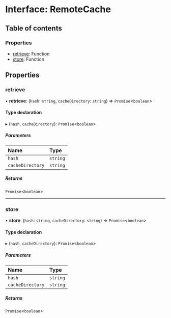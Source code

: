 # Interface: RemoteCache

## Table of contents

### Properties

- [retrieve](../../reference/core-api/devkit/documents/RemoteCache#retrieve): Function
- [store](../../reference/core-api/devkit/documents/RemoteCache#store): Function

## Properties

### retrieve

• **retrieve**: (`hash`: `string`, `cacheDirectory`: `string`) => `Promise`\<`boolean`\>

#### Type declaration

▸ (`hash`, `cacheDirectory`): `Promise`\<`boolean`\>

##### Parameters

| Name             | Type     |
| :--------------- | :------- |
| `hash`           | `string` |
| `cacheDirectory` | `string` |

##### Returns

`Promise`\<`boolean`\>

---

### store

• **store**: (`hash`: `string`, `cacheDirectory`: `string`) => `Promise`\<`boolean`\>

#### Type declaration

▸ (`hash`, `cacheDirectory`): `Promise`\<`boolean`\>

##### Parameters

| Name             | Type     |
| :--------------- | :------- |
| `hash`           | `string` |
| `cacheDirectory` | `string` |

##### Returns

`Promise`\<`boolean`\>
